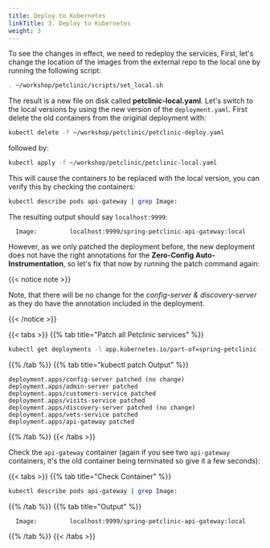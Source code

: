 ```yaml
---
title: Deploy to Kubernetes
linkTitle: 3. Deploy to Kubernetes
weight: 3
---
```


To see the changes in effect, we need to redeploy the services, First, let's change the location of the images from the external repo to the local one by running the following script:

```bash
. ~/workshop/petclinic/scripts/set_local.sh
```

The result is a new file on disk called **petclinic-local.yaml**. Let's switch to the local versions by using the new version of the `deployment.yaml`. First delete the old containers from the original deployment with:

```bash
kubectl delete -f ~/workshop/petclinic/petclinic-deploy.yaml
```

followed by:

```bash
kubectl apply -f ~/workshop/petclinic/petclinic-local.yaml
```

This will cause the containers to be replaced with the local version, you can verify this by checking the containers:

```bash
kubectl describe pods api-gateway | grep Image:
```

The resulting output should say `localhost:9999`:

```text
  Image:         localhost:9999/spring-petclinic-api-gateway:local
```

However, as we only patched the deployment before, the new deployment does not have the right annotations for the **Zero-Config Auto-Instrumentation**, so let's fix that now by running the patch command again:

{{< notice note >}}

Note, that there will be no change for the *config-server & discovery-server* as they do have the annotation included in the deployment.

{{< /notice >}}

{{< tabs >}}
{{% tab title="Patch all Petclinic services" %}}

```bash
kubectl get deployments -l app.kubernetes.io/part-of=spring-petclinic -o name | xargs -I % kubectl patch % -p "{\"spec\": {\"template\":{\"metadata\":{\"annotations\":{\"instrumentation.opentelemetry.io/inject-java\":\"default/splunk-otel-collector\"}}}}}"
```

{{% /tab %}}
{{% tab title="kubectl patch Output" %}}

```text
deployment.apps/config-server patched (no change)
deployment.apps/admin-server patched
deployment.apps/customers-service patched
deployment.apps/visits-service patched
deployment.apps/discovery-server patched (no change)
deployment.apps/vets-service patched
deployment.apps/api-gateway patched
```

{{% /tab %}}
{{< /tabs >}}

Check the `api-gateway` container (again if you see two `api-gateway` containers, it's the old container being terminated so give it a few seconds):

{{< tabs >}}
{{% tab title="Check Container" %}}

```bash
kubectl describe pods api-gateway | grep Image:
```

{{% /tab %}}
{{% tab title="Output" %}}

```text
  Image:         localhost:9999/spring-petclinic-api-gateway:local
```

{{% /tab %}}
{{< /tabs >}}
